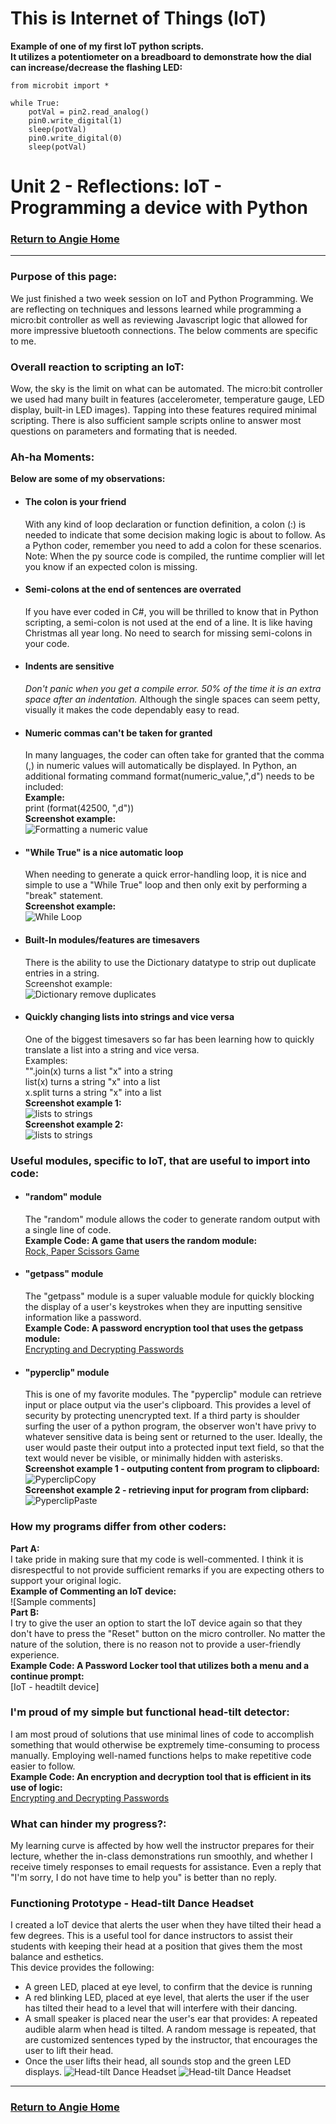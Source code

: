 # This is Internet of Things (IoT) 

**Example of one of my first IoT python scripts.
<br/>It utilizes a potentiometer on a breadboard to demonstrate how the dial can increase/decrease the flashing LED:**
```
from microbit import *

while True:
    potVal = pin2.read_analog()
    pin0.write_digital(1)
    sleep(potVal)
    pin0.write_digital(0)
    sleep(potVal)
```
# Unit 2 - Reflections: IoT - Programming a device with Python
### [Return to Angie Home](https://angie-gh.github.io/adix.github.io/)


*********************************************************************************** 

### Purpose of this page:
We just finished a two week session on IoT and Python Programming.  We are reflecting on techniques and lessons learned while programming a micro:bit controller as well as reviewing Javascript logic that allowed for more impressive bluetooth connections. 
The below comments are specific to me.

### Overall reaction to scripting an IoT:
Wow, the sky is the limit on what can be automated.  The micro:bit controller we used had many built in features (accelerometer, temperature gauge, LED display, built-in LED images).  Tapping into these features required minimal scripting. There is also sufficient sample scripts online to answer most questions on parameters and formating that is needed.     

### Ah-ha Moments:
**Below are some of my observations:**
- #### The colon is your friend
	With any kind of loop declaration or function definition, a colon (:) is needed to indicate that some decision making logic is about to follow.  As a Python coder, remember you need to add a colon for these scenarios.  Note:  When the py source code is compiled, the runtime complier will let you know if an expected colon is missing.
- #### Semi-colons at the end of sentences are overrated
	If you have ever coded in C#, you will be thrilled to know that in Python scripting, a semi-colon is not used at the end of a line.  It is like having Christmas all year long.  No need to search for missing semi-colons in your code.
- #### Indents are sensitive
	*Don't panic when you get a compile error.  50% of the time it is an extra space after an indentation.*
	Although the single spaces can seem petty, visually it makes the code dependably easy to read.
- #### Numeric commas can't be taken for granted
	In many languages, the coder can often take for granted that the comma (,) in numeric values will automatically be displayed.  In Python, an additional formating command format(numeric_value,",d") needs to be included:
	<br/>**Example:**
	<br/>print (format(42500, ",d"))
	<br/> **Screenshot example:**
	<br/>![Formatting a numeric value](FormatNumericWithCommas.PNG)
- #### "While True" is a nice automatic loop
	When needing to generate a quick error-handling loop, it is nice and simple to use a "While True" loop and then only exit by performing a "break" statement. 
	<br/>**Screenshot example:**
	<br/>![While Loop](While_True_simpleloop.PNG)
- #### Built-In modules/features are timesavers
	There is the ability to use the Dictionary datatype to strip out duplicate entries in a string.
	<br/>Screenshot example:
	<br/>![Dictionary remove duplicates](Dictionary_abilityTostripDuplicates.PNG)
- #### Quickly changing lists into strings and vice versa
	One of the biggest timesavers so far has been learning how to quickly translate a list into a string and vice versa.
	<br/>Examples:
	<br/>"".join(x)   turns a list "x" into a string
	<br/>list(x)      turns a string "x" into a list
	<br/>x.split      turns a string "x" into a list
	<br/>**Screenshot example 1:**
	<br/>![lists to strings](quick_listsFromStrings.PNG)
	<br/>**Screenshot example 2:**
	<br/>![lists to strings](SimpleClearLogic_CreatingEncryptionKey.PNG)

### Useful modules, specific to IoT, that are useful to import into code:
- #### "random" module
	The "random" module allows the coder to generate random output with a single line of code.  
	**Example Code: A game that users the random module:**
	<br/>[Rock, Paper Scissors Game](https://github.com/Angie-gh/unit1/blob/master/week03_RockPaperScissors_Angie.py)
- #### "getpass" module
	The "getpass" module is a super valuable module for quickly blocking the display of a user's keystrokes when they are inputting sensitive information like a password.  
	**Example Code: A password encryption tool that uses the getpass module:**
	<br/>[Encrypting and Decrypting Passwords](https://github.com/Angie-gh/unit1/blob/master/week05_EncryptionProject_Angie_ExtraCredit_Part7_Part8_b.py)
- #### "pyperclip" module
	This is one of my favorite modules.  The "pyperclip" module can retrieve input or place output via the user's clipboard.  This provides a level of security by protecting unencrypted text. If a third party is shoulder surfing the user of a python program, the observer won't have privy to whatever sensitive data is being sent or returned to the user.  Ideally, the user would paste their output
into a protected input text field, so that the text would never be visible, or minimally hidden with asterisks.
	**Screenshot example 1 - outputing content from program to clipboard:**
	<br/>![PyperclipCopy](PyperclipCopyExample.PNG)
	<br/>**Screenshot example 2 - retrieving input for program from clipbard:**
	<br/>![PyperclipPaste](PyperclipPasteExample_viaUserInput.PNG)	
	


### How my programs differ from other coders:
**Part A:**
<br/>I take pride in making sure that my code is well-commented.  I think it is disrespectful to not provide sufficient remarks if you are expecting others to support your original logic. 
<br/>**Example of Commenting an IoT device:**
<br/>![Sample comments]
<br/>**Part B:**
<br/>I try to give the user an option to start the IoT device again so that they don't have to press the "Reset" button on the micro controller.  No matter the nature of the solution, there is no reason not to provide a user-friendly experience. 
<br/>**Example Code: A Password Locker tool that utilizes both a menu and a continue prompt:**
<br/>[IoT - headtilt device]

### I'm proud of my simple but functional head-tilt detector:
I am most proud of solutions that use minimal lines of code to accomplish something that would otherwise be exptremely time-consuming to process manually. Employing well-named functions helps to make repetitive code easier to follow.
<br/>**Example Code: An encryption and decryption tool that is efficient in its use of logic:**
<br/>[Encrypting and Decrypting Passwords](https://github.com/Angie-gh/unit1/blob/master/week05_EncryptionProject_Angie_ExtraCredit_Part7_Part8_b.py)

### What can hinder my progress?:
My learning curve is affected by how well the instructor prepares for their lecture, whether the in-class demonstrations run smoothly, and whether I receive timely responses to email requests for assistance.  Even a reply that "I'm sorry, I do not have time to help you" is better than no reply.

### Functioning Prototype - Head-tilt Dance Headset 
I created a IoT device that alerts the user when they have tilted their head a few degrees.  This is a useful tool for dance instructors to assist their students with keeping their head at a position that gives them the most balance and esthetics.  
This device provides the following:
- A green LED, placed at eye level, to confirm that the device is running
- A red blinking LED, placed at eye level, that alerts the user if the user has tilted their head to a level that will interfere with their dancing.
- A small speaker is placed near the user's ear that provides:
    A repeated audible alarm when head is tilted.
    A random message is repeated, that are customized sentences typed by the instructor, that encourages the user to lift their head.
- Once the user lifts their head, all sounds stop and the green LED displays.
![Head-tilt Dance Headset](IoT_headset.jpg)
![Head-tilt Dance Headset](IoT_standalone_headset.jpg)
*********************************************************************************** 

### [Return to Angie Home](https://angie-gh.github.io/adix.github.io/)


